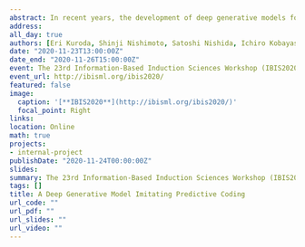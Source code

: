 ```yaml
---
abstract: In recent years, the development of deep generative models for prediction has been attracting attention. In our study, we focus on predictive coding, a concept from the neuroscience literature that hypothesizes the brain is constantly making predictions of sensory input, and attempt to develop a human brain-like prediction model. PredNet is a deep learning model based on the concept of predictive coding, however, it can predict the next image with the same prediction interval, but not with any intervals. On the other hand, Temporal Differential Variational Auto-Encoder (TD-VAE) can predict the next images with any prediction intervals, although it is not a model reflecting human brain function. In this work, we develop a new human brain-like prediction model by unifying PredNet and TD- VAE, combining both predictive coding and flexible interval prediction abilities in one single model. Through experiments on the KITTI Vision Benchmark, we confirmed that our proposed model can predict the next images correctly with flexible prediction intervals. We also investigated the correlation between the feature values of representation layers in the model architecture and human brain activity data evoked under natural video stimulation.
address:
all_day: true
authors: [Eri Kuroda, Shinji Nishimoto, Satoshi Nishida, Ichiro Kobayashi]
date: "2020-11-23T13:00:00Z"
date_end: "2020-11-26T15:00:00Z"
event: The 23rd Information-Based Induction Sciences Workshop (IBIS2020)
event_url: http://ibisml.org/ibis2020/
featured: false
image:
  caption: '[**IBIS2020**](http://ibisml.org/ibis2020/)'
  focal_point: Right
links:
location: Online
math: true
projects:
- internal-project
publishDate: "2020-11-24T00:00:00Z"
slides: 
summary: The 23rd Information-Based Induction Sciences Workshop (IBIS2020)
tags: []
title: A Deep Generative Model Imitating Predictive Coding
url_code: ""
url_pdf: ""
url_slides: ""
url_video: ""
---
```

